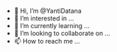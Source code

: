 - 👋 Hi, I’m @YantiDatana
- 👀 I’m interested in ...
- 🌱 I’m currently learning ...
- 💞️ I’m looking to collaborate on ...
- 📫 How to reach me ...

<!---
YantiDatana/YantiDatana is a ✨ special ✨ repository because its `README.md` (this file) appears on your GitHub profile.
You can click the Preview link to take a look at your changes.
--->
